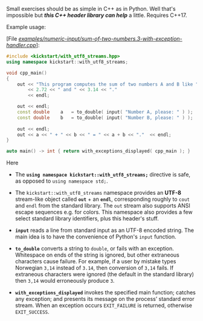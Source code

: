 Small exercises should be as simple in C++ as in Python. Well that's impossible but ***this C++ header library can help*** a little. Requires C++17.

Example usage:

\[File [*examples/numeric-input/sum-of-two-numbers.3-with-exception-handler.cpp*](source/examples/numeric-input/sum-of-two-numbers.3-with-exception-handler.cpp)\]:
~~~cpp
#include <kickstart/with_utf8_streams.hpp>
using namespace kickstart::with_utf8_streams;

void cpp_main()
{
    out << "This program computes the sum of two numbers A and B like "
        << 2.72 << " and " << 3.14 << "."
        << endl;

    out << endl;
    const double    a   = to_double( input( "Number A, please: " ) );
    const double    b   = to_double( input( "Number B, please: " ) );
    
    out << endl;
    out << a << " + " << b << " = " << a + b << "."  << endl;
}

auto main() -> int { return with_exceptions_displayed( cpp_main ); }
~~~

Here

* The **`using namespace kickstart::with_utf8_streams;`** directive is safe, as opposed to `using namespace std;`.

* The `kickstart::with_utf8_streams` namespace provides an **UTF-8** stream-like object called **`out`** + an **`endl`**, corresponding roughly to `cout` and `endl` from the standard library. The `out` stream also supports ANSI escape sequences e.g. for colors. This namespace also provides a few select standard library identifiers, plus this header's stuff.

* **`input`** reads a line from standard input as an UTF-8 encoded string. The main idea is to have the convenience of Python's `input` function.

* **`to_double`** converts a string to `double`, or fails with an exception. Whitespace on ends of the string is ignored, but other extraneous characters cause failure. For example, if a user by mistake  types Norwegian `3,14` instead of `3.14`, then conversion of `3,14` fails. If extraneous characters were ignored (the default in the standard library) then `3,14` would erroneously produce `3`.

* **`with_exceptions_displayed`** invokes the specified main function; catches any exception; and presents its message on the process’ standard error stream.  When an exception occurs `EXIT_FAILURE` is returned, otherwise `EXIT_SUCCESS`.
